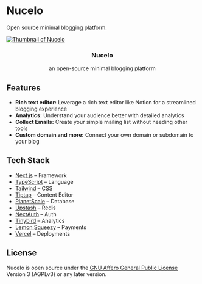 # Nucelo

Open source minimal blogging platform.

<a href="https://nucelo.com" >
  <img alt="Thumbnail of Nucelo" src="https://nucelo.com/_static/og.png">
</a>

<h3  align="center">Nucelo</h3>
<p align="center">an open-source minimal blogging platform</p>

## Features

- **Rich text editor:** Leverage a rich text editor like Notion for a streamlined blogging experience
- **Analytics:** Understand your audience better with detailed analytics
- **Collect Emails:** Create your simple mailing list without needing other tools
- **Custom domain and more:** Connect your own domain or subdomain to your blog

## Tech Stack

- [Next.js](https://nextjs.org) – Framework
- [TypeScript](https://typescriptlang.org) – Language
- [Tailwind](https://tailwindcss.com) – CSS
- [Tiptap](https://tiptap.dev) – Content Editor
- [PlanetScale](https://planetscale.com) – Database
- [Upstash](https://upstash.com) – Redis
- [NextAuth](https://next-auth.js.org) – Auth
- [Tinybird](https://tinybird.com) – Analytics
- [Lemon Squeezy](https://lemonsqueezy.com) – Payments
- [Vercel](https://vercel.com) – Deployments

## License

Nucelo is open source under the [GNU Affero General Public License](https://github.com/themanafov/nucelo/blob/main/LICENSE) Version 3 (AGPLv3) or any later version.
